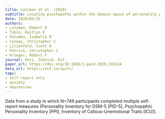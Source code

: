 ```yaml
---
title: Latzman et al. (2020)
subtitle: Locating psychopathy within the domain space of personality pathology
date: 2020/05/25
authors:
- Latzman, Robert D
- Tobin, Kaitlyn E
- Palumbo, Isabella M
- Conway, Christopher C
- Lilienfeld, Scott O
- Patrick, Christopher J
- Krueger, Robert F
journal: Pers. Individ. Dif.
paper_url: https://doi.org/10.1016/j.paid.2020.110124
data_url: https://osf.io/spufc/
tags:
- self-report only
- anxiety
- depression
---
```


Data from a study in which N=749 participants completed multiple self-report measures (Personality Inventory for DSM-5 [PID-5], Psychopathic Personality Inventory [PPI], Inventory of Callous-Unemotional Traits [ICU]).
